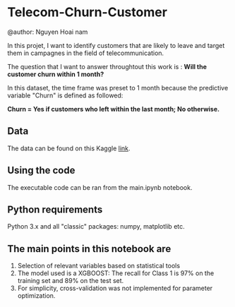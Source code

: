 # Telecom-Churn-Customer

@author: Nguyen Hoai nam

In this projet, I want to identify customers that are likely to leave and target them in campagnes in the field of telecommunication. 

The question that I want to answer throughtout this work is : **Will the customer churn within 1 month?** 

In this dataset, the time frame was preset to 1 month because the predictive variable "Churn" is defined as followed: 

**Churn = Yes if customers who left within the last month; No otherwise.**

## Data

The data can be found on this Kaggle [link](https://www.kaggle.com/datasets/blastchar/telco-customer-churn).

## Using the code

The executable code can be ran from the main.ipynb notebook.

## Python requirements

Python 3.x and all "classic" packages: numpy, matplotlib etc.

## The main points in this notebook are

1. Selection of relevant variables based on statistical tools
2. The model used is a XGBOOST: The recall for Class 1 is 97% on the training set and 89% on the test set.
3. For simplicity, cross-validation was not implemented for parameter optimization.